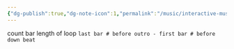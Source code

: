 ```yaml
---
{"dg-publish":true,"dg-note-icon":1,"permalink":"/music/interactive-music/","dgPassFrontmatter":true}
---
```




count bar length of loop `last bar # before outro - first bar # before down beat`